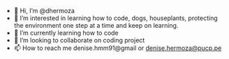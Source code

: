 - 👋 Hi, I’m @dhermoza
- 👀 I’m interested in learning how to code, dogs, houseplants, protecting the environment one step at a time and keep on learning. 
- 🌱 I’m currently learning how to code
- 💞️ I’m looking to collaborate on coding project
- 📫 How to reach me denise.hmm91@gmail or denise.hermoza@pucp.pe

<!---
dhermoza/dhermoza is a ✨ special ✨ repository because its `README.md` (this file) appears on your GitHub profile.
You can click the Preview link to take a look at your changes.
--->

